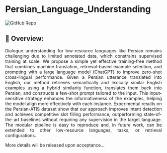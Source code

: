 # Persian_Language_Understanding
![GitHub Repo](https://img.shields.io/badge/Research-Paper-blue)
## 📝 Overview:
<p align="justify">
Dialogue understanding for low-resource languages like Persian remains challenging due to limited annotated data, which constrains supervised training at scale. We propose a simple yet effective training-free method that combines machine translation, retrieval-based example selection, and prompting with a large language model (ChatGPT) to improve zero-shot cross-lingual performance. Given a Persian utterance translated into English, our method retrieves semantically and lexically similar English examples using a hybrid similarity function, translates them back into Persian, and constructs a few-shot prompt tailored to the input. This input-sensitive strategy enhances the informativeness of the examples, helping the model align more effectively with each instance. Experimental results on the Persian-ATIS dataset show that our approach improves intent detection and achieves competitive slot filling performance, outperforming state-of-the-art baselines without requiring any supervision in the target language. The modular pipeline is easy to reproduce and, in future work, can be extended to other low-resource languages, tasks, or retrieval configurations.
</p>

More details will be released upon acceptance...
